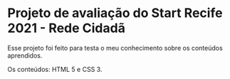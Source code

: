 # Projeto de avaliação do Start Recife 2021 - Rede Cidadã

Esse projeto foi feito para testa o meu conhecimento sobre os conteúdos aprendidos. 

Os conteúdos: HTML 5 e CSS 3.